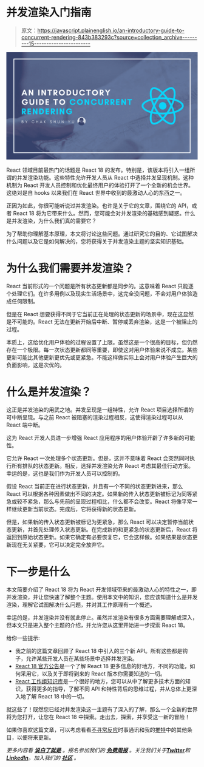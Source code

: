 # 并发渲染入门指南

> 原文：<https://javascript.plainenglish.io/an-introductory-guide-to-concurrent-rendering-843b383293c?source=collection_archive---------15----------------------->

![](img/e77b1837f90a68cec0dd83df3cfbefe3.png)

React 领域目前最热门的话题是 React 18 的发布。特别是，该版本将引入一组所谓的并发渲染功能。这些特性允许开发人员从 React 中选择并发呈现机制。这种机制为 React 开发人员控制和优化最终用户的体验打开了一个全新的机会世界。这绝对是自 hooks 以来我们在 React 世界中收到的最激动人心的东西之一。

正因为如此，你很可能听说过并发渲染。也许是关于它的文章，围绕它的 API，或者 React 18 将为它带来什么。然而，您可能会对并发渲染的基础感到疑惑。什么是并发渲染，为什么我们真的需要它？

为了帮助你理解基本原理，本文将讨论这些问题。通过研究它的目的、它试图解决什么问题以及它是如何解决的，您将获得关于并发渲染主题的坚实知识基础。

# 为什么我们需要并发渲染？

React 当前形式的一个问题是所有状态更新都是同步的。这意味着 React 只能逐个处理它们。在许多用例以及现实生活场景中，这完全没问题，不会对用户体验造成任何限制。

但是在 React 想要获得不同于它当前正在处理的状态更新的场景中，现在这显然是不可能的。React 无法在更新开始后中断、暂停或丢弃渲染，这是一个被阻止的过程。

本质上，这给优化用户体验的过程设置了上限。虽然这是一个很高的目标，但仍然存在一个极限。每一次状态更新都同等重要，即使这对用户体验来说不成立。某些更新可能比其他更新更优先或更紧急。不能这样做实际上会对用户体验产生巨大的负面影响，这是次优的。

# 什么是并发渲染？

这正是并发渲染的用武之地。并发呈现是一组特性，允许 React 项目选择所谓的可中断呈现。与之前 React 被阻塞的渲染过程相反，这使得渲染过程可以从 React 端中断。

这为 React 开发人员进一步增强 React 应用程序的用户体验开辟了许多新的可能性。

它允许 React 一次处理多个状态更新。但是，这并不意味着 React 会突然同时执行所有排队的状态更新。相反，选择并发渲染允许 React 考虑其最佳行动方案。幸运的是，这也是我们作为开发人员可以控制的。

假设 React 当前正在进行状态更新，并且有一个不同的状态更新进来，那么 React 可以根据各种因素做出不同的决定。如果新的传入状态更新被标记为同等紧急或较不紧急，那么与先前的呈现过程相比，什么都不会改变。React 将像平常一样继续更新当前状态。完成后，它将获得新的状态更新。

但是，如果新的传入状态更新被标记为更紧急，那么 React 可以决定暂停当前状态更新，并首先处理传入状态更新。在完成新的和更紧急的状态更新后，React 将返回到原始状态更新。如果它确定有必要恢复它，它会这样做。如果结果是状态更新现在无关紧要，它可以决定完全放弃它。

# 下一步是什么

本文简要介绍了 React 18 将为 React 开发领域带来的最激动人心的特性之一，即并发渲染，并让您快速了解整个主题。使用本文中的知识，您应该知道什么是并发渲染，理解它试图解决什么问题，并对其工作原理有一个概述。

幸运的是，并发渲染并没有就此停止。虽然并发渲染有很多方面需要理解或深入，但本文只是进入整个主题的介绍，并允许您从这里开始进一步探索 React 18。

给你一些提示:

*   我之前的这篇文章回顾了 React 18 中引入的三个新 API。所有这些都是钩子，允许某些开发人员在某些场景中选择并发渲染。
*   [React 18 官方公告](https://reactjs.org/blog/2021/06/08/the-plan-for-react-18.html)是一个了解 React 18 更多信息的好地方，不同的功能，如何采用它，以及关于即将到来的 React 版本你需要知道的一切。
*   [React 工作组知识库](https://github.com/reactwg/react-18/discussions)是一个很好的地方，您可以从中了解更多技术方面的知识，获得更多的指导，了解不同 API 和特性背后的思维过程，并从总体上更深入地了解 React 18 中的一切。

就这些了！既然您已经对并发渲染这一主题有了深入的了解，那么一个全新的世界将为您打开，让您在 React 18 中探索。走出去，探索，并享受这一新的冒险！

如果你喜欢这篇文章，可以考虑看看[不寻常反应](https://www.getrevue.co/profile/chakshunyu)时事通讯和我的[推特](https://twitter.com/keraito)中的其他条目，以便将来更新。

*更多内容看* [***说白了就是***](https://plainenglish.io/) *。报名参加我们的* [***免费周报***](http://newsletter.plainenglish.io/) *。关注我们关于*[***Twitter***](https://twitter.com/inPlainEngHQ)*和*[***LinkedIn***](https://www.linkedin.com/company/inplainenglish/)*。加入我们的* [***社区***](https://discord.gg/GtDtUAvyhW) *。*